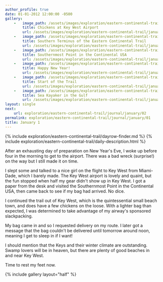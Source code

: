 ```yaml
---
author_profile: true
date: 01-01-2012 12:00:00 -0500
gallery: 
    -   image_path: /assets/images/exploration/eastern-continental-trail/january/small/1-1.jpg
        title: Chickens at Key West Airport
        url: /assets/images/exploration/eastern-continental-trail/january/large/1-1.jpg
    -   image_path: /assets/images/exploration/eastern-continental-trail/january/small/1-2.jpg
        title: Southern Terminus of the Eastern Continental Trail
        url: /assets/images/exploration/eastern-continental-trail/january/large/1-2.jpg
    -   image_path: /assets/images/exploration/eastern-continental-trail/january/small/1-3.jpg
        title: Southernmost Point in the Continental USA
        url: /assets/images/exploration/eastern-continental-trail/january/large/1-3.jpg
    -   image_path: /assets/images/exploration/eastern-continental-trail/january/small/1-4.jpg
        title: Happy New Year!
        url: /assets/images/exploration/eastern-continental-trail/january/large/1-4.jpg
    -   image_path: /assets/images/exploration/eastern-continental-trail/january/small/1-5.jpg
        title: Start of the Trail
        url: /assets/images/exploration/eastern-continental-trail/january/large/1-5.jpg
    -   image_path: /assets/images/exploration/eastern-continental-trail/january/small/1-6.jpg
        title: Sea Kayaker in the Gulf
        url: /assets/images/exploration/eastern-continental-trail/january/large/1-6.jpg
layout: single
next:
    url: exploration/eastern-continental-trail/journal/january/02
permalink: exploration/eastern-continental-trail/journal/january/01
title: January 1
---
```

{% include exploration/eastern-continental-trail/dayrow-finder.md %}
{% include exploration/eastern-continental-trail/daily-description.html %}

After an exhausting day of preparation on New Year's Eve, I woke up before four in the morning to get to the airport. There was a bad wreck (surprise!) on the way but I still made it on time.

I slept some and talked to a nice girl on the flight to Key West from Miami-Dade, which I barely made. The Key West airport is lovely and quaint, but the fun stopped when half my gear didn't show up in Key West. I got a paper from the desk and visited the Southernmost Point in the Continental USA, then came back to see if my bag had arrived. No dice.

I continued the trail out of Key West, which is the quintessential small beach town, and does have a few chickens on the loose. With a lighter bag than expected, I was determined to take advantage of my airway's sponsored slackpacking.

My bag came in and so I requested delivery on my route. I later got a message that the bag couldn't be delivered until tomorrow around noon, meaning I get to sleep in if I want!

I should mention that the Keys and their winter climate are outstanding. Swamp lovers will be in heaven, but there are plenty of good beaches in and near Key West.

Time to rest my feet now.

{% include gallery layout="half" %}
